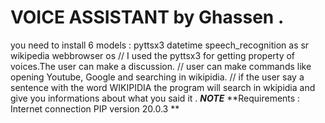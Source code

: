 # VOICE ASSISTANT by Ghassen .

you need to install 6 models :
	 pyttsx3
	 datetime
	 speech_recognition as sr 
	 wikipedia
	 webbrowser
	 os
// I used the pyttsx3 for getting property of voices.The user can make a discussion.
// user can make commands like opening Youtube, Google  and searching in wikipidia.
// if the user say a sentence with the word WIKIPIDIA the program will search in wkipidia and give you informations about what you said it .
***NOTE***
**Requirements :
 Internet connection 
 PIP version 20.0.3
 **